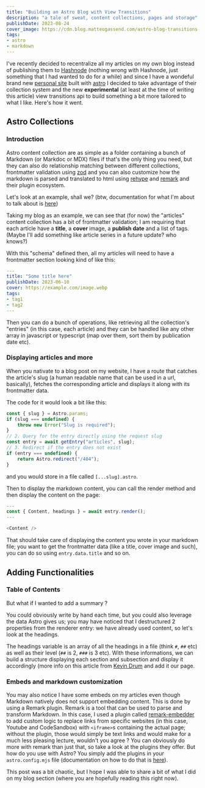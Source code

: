 ```yaml
---
title: "Building an Astro Blog with View Transitions"
description: "a tale of sweat, content collections, pages and storage"
publishDate: 2023-08-24
cover_image: https://cdn.blog.matteogassend.com/astro-blog-transitions-cover.webp
tags:
- astro
- markdown
---
```



I've recently decided to recentralize all my articles on my own blog instead of publishing them to [Hashnode](https://hashnode.com) (nothing wrong with Hashnode, just something that I had wanted to do for a while) and since I have a wondeful brand new [personal site](https://matteogassend.com) built with [astro](https://astro.build) I decided to take advantage of their collection system and the new **experimental** (at least at the time of writing this article) view transitions api to build something a bit more tailored to what I like. Here's how it went.


## Astro Collections

### Introduction

Astro content collection are as simple as a folder containing a bunch of Markdown (or Markdoc or MDX) files if that's the only thing you need, but they can also do relationship matching between different collections, frontmatter validation using [zod](https://zod.dev) and you can also customize how the markdown is parsed and translated to html using [rehype](https://github.com/rehypejs/rehype) and [remark](https://github.com/remarkjs/remark) and their plugin ecosystem.


Let's look at an example, shall we? (btw, documentation for what I'm about to talk about is [here](https://docs.astro.build/en/guides/content-collections/))


Taking my blog as an example, we can see that (for now) the "articles" content collection has a bit of frontmatter validation; I am requiring that each article have a **title**, a **cover** image, a **publish date** and a list of tags. (Maybe I'll add something like article series in a future update? who knows?)


With this "schema" defined then, all my articles will need to have a frontmatter section looking kind of like this:

```yaml
---
title: "Some title here"
publishDate: 2023-06-10
cover: https://example.com/image.webp
tags: 
- tag1
- tag2
---
```

Then you can do a bunch of operations, like retrieving all the collection's "entries" (in this case, each article) and they can be handled like any other array in javascript or typescript (map over them, sort them by publication date etc).



### Displaying articles and more


When you nativate to a blog post on my website, I have a route that catches the article's slug (a human readable name that can be used in a url, basically), fetches the corresponding article and displays it along with its frontmatter data.


The code for it would look a bit like this:
```js
const { slug } = Astro.params;
if (slug === undefined) {
    throw new Error("Slug is required");
}
// 2. Query for the entry directly using the request slug
const entry = await getEntry("articles", slug);
// 3. Redirect if the entry does not exist
if (entry === undefined) {
    return Astro.redirect("/404");
}
```
and you would store in a file called `[...slug].astro`.

Then to display the markdown content, you can call the render method and then display the content on the page:
```javascript
---
const { Content, headings } = await entry.render();
---

<Content />
```

That should take care of displaying the content you wrote in your markdown file; you want to get the frontmatter data (like a title, cover image and such), you can do so using `entry.data.title` and so on.

## Adding Functionalities

### Table of Contents

But what if I wanted to add a summary ?

You could obviously write by hand each time, but you could also leverage the data Astro gives us; you may have noticed that I destructured 2 properties from the renderer entry: we have already used content, so let's look at the headings.

The headings variable is an array of all the headings in a file (think `#`, `##` etc) as well as their level (`##` is 2, `###` is 3 etc). With these informations, we can build a structure displaying each section and subsection and display it accordingly (more info on this article from [Kevin Drum](https://kld.dev/building-table-of-contents/) and add it our page.

### Embeds and markdown customization

You may also notice I have some embeds on my articles even though Markdown natively does not support embedding content. This is done by using a Remark plugin. Remark is a tool that can be used to parse and transform Markdown. In this case, I used a plugin called [remark-embedder](https://github.com/remark-embedder/core) to add custom logic to replace links from specific websites (in this case, Youtube and CodeSandbox) with `<iframe>`s containing the actual page; without the plugin, those would simply be text links and would make for a much less pleasing lecture, wouldn't you agree ?
You can obviously do more with remark than just that, so take a look at the plugins they offer. But how do you use with Astro? You simply add the plugins in your `astro.config.mjs` file (documentation on how to do that is [here](https://docs.astro.build/en/reference/configuration-reference/#markdownremarkplugins)).


This post was a bit chaotic, but I hope I was able to share a bit of what I did on my blog section (where you are hopefully reading this right now).




